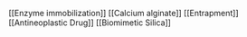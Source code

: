 [[Enzyme immobilization]]
[[Calcium alginate]]
[[Entrapment]]
[[Antineoplastic Drug]]
[[Biomimetic Silica]]
